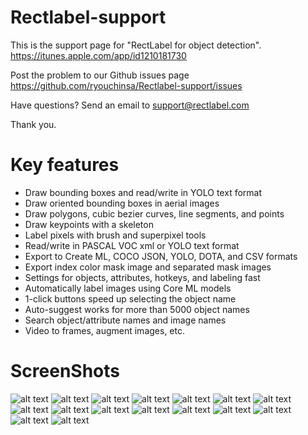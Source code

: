 # Rectlabel-support
This is the support page for "RectLabel for object detection".
https://itunes.apple.com/app/id1210181730

Post the problem to our Github issues page
https://github.com/ryouchinsa/Rectlabel-support/issues

Have questions? Send an email to support@rectlabel.com

Thank you.

# Key features
- Draw bounding boxes and read/write in YOLO text format
- Draw oriented bounding boxes in aerial images
- Draw polygons, cubic bezier curves, line segments, and points
- Draw keypoints with a skeleton
- Label pixels with brush and superpixel tools
- Read/write in PASCAL VOC xml or YOLO text format
- Export to Create ML, COCO JSON, YOLO, DOTA, and CSV formats
- Export index color mask image and separated mask images
- Settings for objects, attributes, hotkeys, and labeling fast
- Automatically label images using Core ML models
- 1-click buttons speed up selecting the object name
- Auto-suggest works for more than 5000 object names
- Search object/attribute names and image names
- Video to frames, augment images, etc.

# ScreenShots
![alt text](https://static.rectlabel.com/waysify_app/img/draw_bbox.jpg???)
![alt text](https://static.rectlabel.com/waysify_app/img/draw_obb.jpg???)
![alt text](https://static.rectlabel.com/waysify_app/img/draw_polygon.jpg???)
![alt text](https://static.rectlabel.com/waysify_app/img/edit_points.jpg???)
![alt text](https://static.rectlabel.com/waysify_app/img/mask.jpg???)
![alt text](https://static.rectlabel.com/waysify_app/img/keypoints.jpg???)
![alt text](https://static.rectlabel.com/waysify_app/img/keypoints_pixels_coco.jpg???)
![alt text](https://static.rectlabel.com/waysify_app/img/brush.jpg?????)
![alt text](https://static.rectlabel.com/waysify_app/img/superpixel.jpg?????)
![alt text](https://static.rectlabel.com/waysify_app/img/objects.jpg???)
![alt text](https://static.rectlabel.com/waysify_app/img/coreml.jpg???)
![alt text](https://static.rectlabel.com/waysify_app/img/1-click.jpg???)
![alt text](https://static.rectlabel.com/waysify_app/img/auto_suggest.jpg???)
![alt text](https://static.rectlabel.com/waysify_app/img/search.jpg????)
![alt text](https://static.rectlabel.com/waysify_app/img/video_to_frames.jpg???)
![alt text](https://static.rectlabel.com/waysify_app/img/augment.jpg????)
